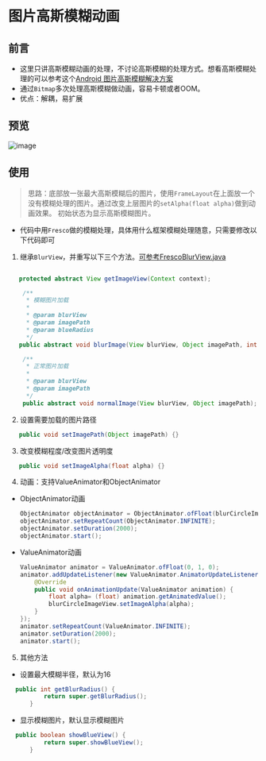 # 图片高斯模糊动画

## 前言
* 这里只讲高斯模糊动画的处理，不讨论高斯模糊的处理方式。想看高斯模糊处理的可以参考这个[Android 图片高斯模糊解决方案](https://www.jianshu.com/p/02da487a2f43)
* 通过```Bitmap```多次处理高斯模糊做动画，容易卡顿或者OOM。
* 优点：解耦，易扩展

## 预览
![image](https://github.com/mzyq/BlurImageAnimator/blob/aedcf4336444ab3e447f92eb60edc01df6385eaf/images/simple.gif)


## 使用
> 思路：底部放一张最大高斯模糊后的图片，使用```FrameLayout```在上面放一个没有模糊处理的图片。通过改变上层图片的```setAlpha(float alpha)```做到动画效果。
初始状态为显示高斯模糊图片。

* 代码中用```Fresco```做的模糊处理，具体用什么框架模糊处理随意，只需要修改以下代码即可

1. 继承```BlurView```，并重写以下三个方法。[可参考FrescoBlurView.java](https://github.com/mzyq/BlurImageAnimator/blob/0600341ed8302059eeeb553b64ce7caee64661d7/app/src/main/java/com/muzi/blurimageanimator/blur/FrescoBlurView.java)


```java

   protected abstract View getImageView(Context context);

    /**
     * 模糊图片加载
     *
     * @param blurView
     * @param imagePath
     * @param blueRadius
     */
   public abstract void blurImage(View blurView, Object imagePath, int blueRadius);

    /**
     * 正常图片加载
     *
     * @param blurView
     * @param imagePath
     */
    public abstract void normalImage(View blurView, Object imagePath);

```


2. 设置需要加载的图片路径
```java
   public void setImagePath(Object imagePath) {}
```

3. 改变模糊程度/改变图片透明度
```java
   public void setImageAlpha(float alpha) {}
```

4. 动画：支持ValueAnimator和ObjectAnimator

  * ObjectAnimator动画

    ```java
    ObjectAnimator objectAnimator = ObjectAnimator.ofFloat(blurCircleImageView, "ImageAlpha", 0, 1, 0);
    objectAnimator.setRepeatCount(ObjectAnimator.INFINITE);
    objectAnimator.setDuration(2000);
    objectAnimator.start();
    ```

  * ValueAnimator动画

    ```java
    ValueAnimator animator = ValueAnimator.ofFloat(0, 1, 0);
    animator.addUpdateListener(new ValueAnimator.AnimatorUpdateListener() {
        @Override
        public void onAnimationUpdate(ValueAnimator animation) {
            float alpha= (float) animation.getAnimatedValue();
            blurCircleImageView.setImageAlpha(alpha);
        }
    });
    animator.setRepeatCount(ValueAnimator.INFINITE);
    animator.setDuration(2000);
    animator.start();
    ```

5. 其他方法

 * 设置最大模糊半径，默认为16

 ```java
   public int getBlurRadius() {
           return super.getBlurRadius();
       }
 ```

 * 显示模糊图片，默认显示模糊图片

 ```java
   public boolean showBlueView() {
           return super.showBlueView();
       }
 ```